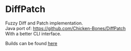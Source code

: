 # DiffPatch
Fuzzy Diff and Patch implementation.  
Java port of: https://github.com/Chicken-Bones/DiffPatch  
With a better CLI interface.

Builds can be found [here](https://maven.neoforged.net/#/releases/net/neoforged/DiffPatch)
